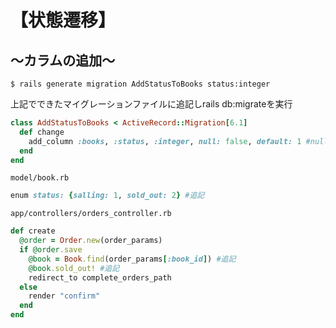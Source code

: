 # 【状態遷移】
## ～カラムの追加～
```
$ rails generate migration AddStatusToBooks status:integer
```

上記でできたマイグレーションファイルに追記しrails db:migrateを実行
```rb
class AddStatusToBooks < ActiveRecord::Migration[6.1]
  def change
    add_column :books, :status, :integer, null: false, default: 1 #null以降を追記
  end
end
```

`model/book.rb`
```rb   
enum status: {salling: 1, sold_out: 2} #追記  
```

`app/controllers/orders_controller.rb`
```rb
def create
  @order = Order.new(order_params)
  if @order.save
    @book = Book.find(order_params[:book_id]) #追記
    @book.sold_out! #追記
    redirect_to complete_orders_path
  else
    render "confirm"
  end
end
```